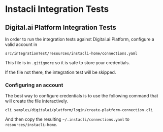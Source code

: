 # Instacli Integration Tests

## Digital.ai Platform Integration Tests

In order to run the integration tests against Digital.ai Platform, configure a valid account in

    src/integrationTest/resources/instacli-home/connections.yaml

This file is in `.gitignore` so it is safe to store your credentials.

If the file not there, the integration test will be skipped.

### Configuring an account

The best way to configure credentials is to use the following command that will create the file interactively.

    cli samples/digitalai/platform/login/create-platform-connection.cli

And then copy the resulting `~/.instacli/connections.yaml` to  `resources/instacli-home`.

